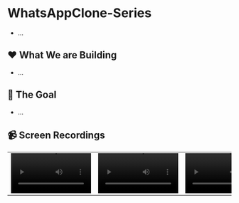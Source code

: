 # WhatsAppClone-Series
- ...

## ❤️ What We are Building
- ...

## 🎯 The Goal
- ...

## 📹 Screen Recordings
| | | |
| :-: | :-: | :-: |
<video src='https://github.com/user-attachments/assets/fdea7b1b-6933-41a2-913c-2550223b12d2' width=180/> | <video src='https://github.com/user-attachments/assets/bb8aa856-fb59-4484-9c66-f856635b9a98' width=180/> | <video src='https://github.com/user-attachments/assets/7cf7aaac-eb2b-422b-8904-b01f31271866' width=180/>

